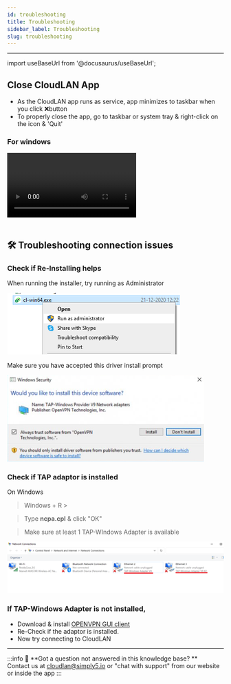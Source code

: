 ```yaml
---
id: troubleshooting
title: Troubleshooting
sidebar_label: Troubleshooting
slug: troubleshooting
---
```

---

import useBaseUrl from '@docusaurus/useBaseUrl';

## Close CloudLAN App
- As the CloudLAN app runs as service, app minimizes to taskbar when you click ❌button
- To properly close the app, go to taskbar or system tray & right-click on the icon & 'Quit'

### For windows

<div className = "iframe_container">
    <video className="responsive-iframe" src={useBaseUrl("videos/How_to_close_the_app.mp4")} title="How to close the app" autoPlay="true" controls></video>
</div>
<br />

## 🛠 Troubleshooting connection issues


### Check if Re-Installing helps
When running the installer, try running as Administrator 

![/assets/images/room2](../installation_guide/cloudlan_hosts/assets/images/room2.png)

Make sure you have accepted this driver install prompt 

![/assets/images/room3](../installation_guide/cloudlan_hosts/assets/images/room3.png)
<br />

### Check if TAP adaptor is installed
On Windows


 > Windows + R >

 > Type **ncpa.cpl** & click "OK"

  > Make sure at least 1 TAP-WIndows Adapter is available

![/assets/images/room4](../installation_guide/cloudlan_hosts/assets/images/room4.png)
    
 ### If TAP-Windows Adapter is not installed, 
 - Download & install [OPENVPN GUI client](https://openvpn.net/community-downloads/)
 - Re-Check if the adaptor is installed.
 - Now try connecting to CloudLAN

---
:::info
:information_desk_person: **Got a question not answered in this knowledge base? ** <br />
Contact us at [cloudlan@simply5.io](mailto:cloudlan@simply5.io) or "chat with support" from our website or inside the app
:::